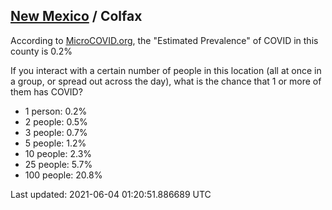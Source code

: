 
## [New Mexico](/united-states/new-mexico) / Colfax

According to [MicroCOVID.org](http://microcovid.org),
the "Estimated Prevalence" of COVID in this county is 0.2%

If you interact with a certain number of people in this location
(all at once in a group, or spread out across the day), what is the chance that
1 or more of them has COVID?

- 1 person: 0.2%
- 2 people: 0.5%
- 3 people: 0.7%
- 5 people: 1.2%
- 10 people: 2.3%
- 25 people: 5.7%
- 100 people: 20.8%

Last updated: 2021-06-04 01:20:51.886689 UTC
